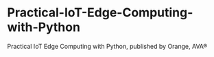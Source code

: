 # Practical-IoT-Edge-Computing-with-Python
Practical IoT Edge Computing with Python, published by Orange, AVA®
